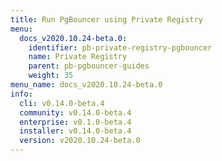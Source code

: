 ```yaml
---
title: Run PgBouncer using Private Registry
menu:
  docs_v2020.10.24-beta.0:
    identifier: pb-private-registry-pgbouncer
    name: Private Registry
    parent: pb-pgbouncer-guides
    weight: 35
menu_name: docs_v2020.10.24-beta.0
info:
  cli: v0.14.0-beta.4
  community: v0.14.0-beta.4
  enterprise: v0.1.0-beta.4
  installer: v0.14.0-beta.4
  version: v2020.10.24-beta.0
---
```



